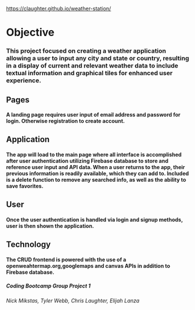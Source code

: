 https://claughter.github.io/weather-station/

# Objective

### This project focused on creating a weather application allowing a user to input any city and state or country, resulting in a display of current and relevant weather data to include textual information and graphical tiles for enhanced user experience.

## Pages

#### A landing page requires user input of email address and password for login. Otherwise registration to create account.

## Application

#### The app will load to the main page where all interface is accomplished after user authentication utilizing Firebase database to store and reference user input and API data. When a user returns to the app, their previous information is readily available, which they can add to. Included is a delete function to remove any searched info, as well as the ability to save favorites.

## User

#### Once the user authentication is handled via login and signup methods, user is then shown the application.

## Technology

#### The CRUD frontend is powered with the use of a openweahtermap.org,googlemaps and canvas APIs in addition to Firebase database.

##### Coding Bootcamp Group Project 1

###### Nick Mikstas, Tyler Webb, Chris Laughter, Elijah Lanza
